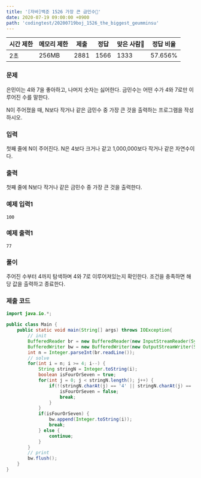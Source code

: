 ```yaml
---
title: '[자바]백준 1526 가장 큰 금민수'
date: 2020-07-19 09:00:00 +0900
path: 'codingtest/20200719boj_1526_the_biggest_geumminsu'
---
```


| 시간 제한 | 메모리 제한 | 제출 | 정답 | 맞은 사람 | 정답 비율 |
| --------- | ----------- | ---- | ---- | --------- | --------- |
| 2초       | 256MB       | 2881 | 1566 | 1333      | 57.656%   |

### 문제

은민이는 4와 7을 좋아하고, 나머지 숫자는 싫어한다. 금민수는 어떤 수가 4와 7로만 이루어진 수를 말한다.

N이 주어졌을 때, N보다 작거나 같은 금민수 중 가장 큰 것을 출력하는 프로그램을 작성하시오.

### 입력

첫째 줄에 N이 주어진다. N은 4보다 크거나 같고 1,000,000보다 작거나 같은 자연수이다.

### 출력

첫째 줄에 N보다 작거나 같은 금민수 중 가장 큰 것을 출력한다.

### 예제 입력1

```
100
```

### 예제 출력1

```
77
```

### 풀이

주어진 수부터 4까지 탐색하며 4와 7로 이루어져있는지 확인한다. 조건을 충족하면 해당 값을 출력하고 종료한다.

### 제출 코드

```java
import java.io.*;

public class Main {
    public static void main(String[] args) throws IOException{
    	// init
    	BufferedReader br = new BufferedReader(new InputStreamReader(System.in));
    	BufferedWriter bw = new BufferedWriter(new OutputStreamWriter(System.out));
    	int n = Integer.parseInt(br.readLine());
    	// solve
    	for(int i = n; i >= 4; i--) {
    		String stringN = Integer.toString(i);
    		boolean isFourOrSeven = true;
    		for(int j = 0; j < stringN.length(); j++) {
    			if(!(stringN.charAt(j) == '4' || stringN.charAt(j) == '7')) {
    				isFourOrSeven = false;
    				break;
    			}
    		}
    		if(isFourOrSeven) {
    			bw.append(Integer.toString(i));
    			break;
    		} else {
    			continue;
    		}
    	}
    	// print
    	bw.flush();
    }
}
```

